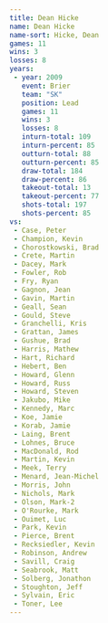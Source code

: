 ```yaml
---
title: Dean Hicke
name: Dean Hicke
name-sort: Hicke, Dean
games: 11
wins: 3
losses: 8
years:
 - year: 2009
   event: Brier
   team: "SK"
   position: Lead
   games: 11
   wins: 3
   losses: 8
   inturn-total: 109
   inturn-percent: 85
   outturn-total: 88
   outturn-percent: 85
   draw-total: 184
   draw-percent: 86
   takeout-total: 13
   takeout-percent: 77
   shots-total: 197
   shots-percent: 85
vs:
 - Case, Peter
 - Champion, Kevin
 - Chorostkowski, Brad
 - Crete, Martin
 - Dacey, Mark
 - Fowler, Rob
 - Fry, Ryan
 - Gagnon, Jean
 - Gavin, Martin
 - Geall, Sean
 - Gould, Steve
 - Granchelli, Kris
 - Grattan, James
 - Gushue, Brad
 - Harris, Mathew
 - Hart, Richard
 - Hebert, Ben
 - Howard, Glenn
 - Howard, Russ
 - Howard, Steven
 - Jakubo, Mike
 - Kennedy, Marc
 - Koe, Jamie
 - Korab, Jamie
 - Laing, Brent
 - Lohnes, Bruce
 - MacDonald, Rod
 - Martin, Kevin
 - Meek, Terry
 - Menard, Jean-Michel
 - Morris, John
 - Nichols, Mark
 - Olson, Mark-2
 - O'Rourke, Mark
 - Ouimet, Luc
 - Park, Kevin
 - Pierce, Brent
 - Recksiedler, Kevin
 - Robinson, Andrew
 - Savill, Craig
 - Seabrook, Matt
 - Solberg, Jonathon
 - Stoughton, Jeff
 - Sylvain, Eric
 - Toner, Lee
---
```

